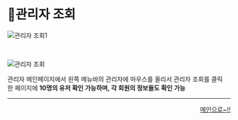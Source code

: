 # 📌관리자 조회   

![관리자 조회1](https://user-images.githubusercontent.com/105382798/182517908-e41cef61-c993-4c8f-86e7-766ffae6afcf.png)

<br>

![관리자 조회](https://user-images.githubusercontent.com/105382798/182517921-02b73818-eab5-445a-aff2-94abda8a78ef.png)

관리자 메인페이지에서 왼쪽 메뉴바의 관리자에 마우스를 올리서 관리자 조회를 클릭   
한 페이지에 **10명의 유저 확인 가능하며, 각 회원의 정보들도 확인 가능**

***
<div align="right">   
  
[메인으로~!!](https://github.com/kwanwwok/finalproject/blob/main/%EA%B5%AC%ED%98%84%EC%84%A4%EB%AA%85/%EA%B4%80%EB%A6%AC%EC%9E%90%20%EB%A9%94%EC%9D%B8.md)   

</div>
